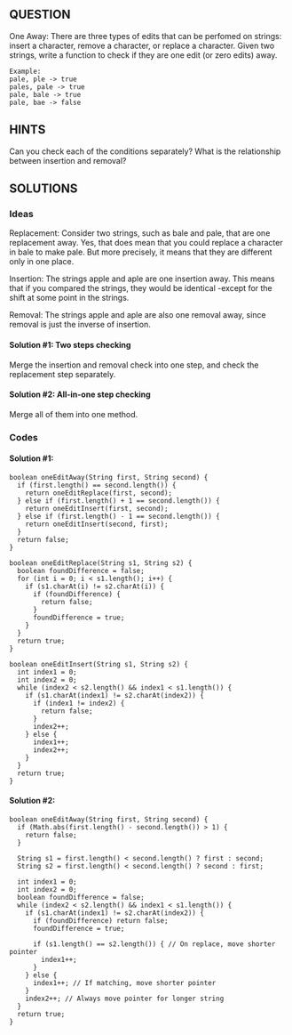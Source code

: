 ## QUESTION
One Away: There are three types of edits that can be perfomed on strings: insert a character, remove a character, or replace a character. Given two strings, write a function to check if they are one edit (or zero edits) away.

    Example:
    pale, ple -> true
    pales, pale -> true
    pale, bale -> true
    pale, bae -> false
    
## HINTS
Can you check each of the conditions separately? What is the relationship between insertion and removal?

## SOLUTIONS
### Ideas
Replacement: Consider two strings, such as bale and pale, that are one replacement away. Yes, that does mean that you could replace a character in bale to make pale. But more precisely, it means that they are different only in one place.

Insertion: The strings apple and aple are one insertion away. This means that if you compared the strings, they would be identical -except for the shift at some point in the strings.

Removal: The strings apple and aple are also one removal away, since removal is just the inverse of insertion.

#### Solution #1: Two steps checking
Merge the insertion and removal check into one step, and check the replacement step separately.

#### Solution #2: All-in-one step checking
Merge all of them into one method.

### Codes
#### Solution #1:
    boolean oneEditAway(String first, String second) {
      if (first.length() == second.length()) {
        return oneEditReplace(first, second);
      } else if (first.length() + 1 == second.length()) {
        return oneEditInsert(first, second);
      } else if (first.length() - 1 == second.length()) {
        return oneEditInsert(second, first);
      }
      return false;
    }
    
    boolean oneEditReplace(String s1, String s2) {
      boolean foundDifference = false;
      for (int i = 0; i < s1.length(); i++) {
        if (s1.charAt(i) != s2.charAt(i)) {
          if (foundDifference) {
            return false;
          }
          foundDifference = true;
        }
      }
      return true;
    }
    
    boolean oneEditInsert(String s1, String s2) {
      int index1 = 0;
      int index2 = 0;
      while (index2 < s2.length() && index1 < s1.length()) {
        if (s1.charAt(index1) != s2.charAt(index2)) {
          if (index1 != index2) {
            return false;
          }
          index2++;
        } else {
          index1++;
          index2++;
        }
      }
      return true;
    }

#### Solution #2:
    boolean oneEditAway(String first, String second) {
      if (Math.abs(first.length() - second.length()) > 1) {
        return false;
      }
      
      String s1 = first.length() < second.length() ? first : second;
      String s2 = first.length() < second.length() ? second : first;
      
      int index1 = 0;
      int index2 = 0;
      boolean foundDifference = false;
      while (index2 < s2.length() && index1 < s1.length()) {
        if (s1.charAt(index1) != s2.charAt(index2)) {
          if (foundDifference) return false;
          foundDifference = true;
          
          if (s1.length() == s2.length()) { // On replace, move shorter pointer
            index1++;
          }
        } else {
          index1++; // If matching, move shorter pointer
        }
        index2++; // Always move pointer for longer string
      }
      return true;
    }
      
